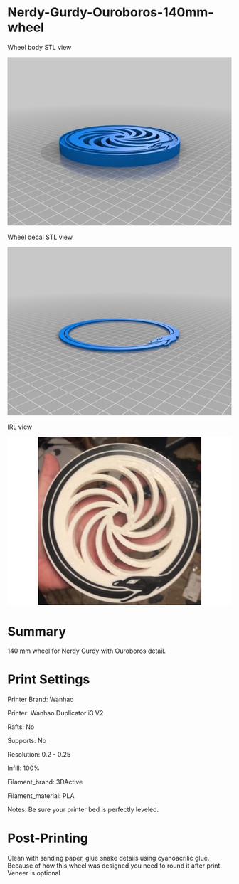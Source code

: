 # Nerdy-Gurdy-Ouroboros-140mm-wheel

Wheel body STL view

![Alt text](https://github.com/theremotheman/Nerdy-Gurdy-Ouroboros-140mm-wheel/blob/master/images/1.jpg?raw=true "Wheel body STL view")

Wheel decal STL view

![Alt text](https://github.com/theremotheman/Nerdy-Gurdy-Ouroboros-140mm-wheel/blob/master/images/2.jpg?raw=true "Wheel decal STL view")

IRL view

![Alt text](https://github.com/theremotheman/Nerdy-Gurdy-Ouroboros-140mm-wheel/blob/master/images/3.jpg?raw=true "IRL view")

# Summary

140 mm wheel for Nerdy Gurdy with Ouroboros detail. 

# Print Settings

Printer Brand: Wanhao

Printer: Wanhao Duplicator i3 V2

Rafts: No

Supports: No

Resolution: 0.2 - 0.25

Infill: 100%

Filament_brand: 3DActive

Filament_material: PLA


Notes: 
Be sure your printer bed is perfectly leveled.

# Post-Printing

Clean with sanding paper, glue snake details using cyanoacrilic glue. Because of how this wheel was designed you need to round it after print. Veneer is optional
